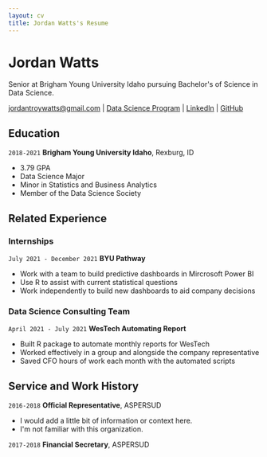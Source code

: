 ```yaml
---
layout: cv
title: Jordan Watts's Resume
---
```

# Jordan Watts
Senior at Brigham Young University Idaho pursuing Bachelor's of Science in Data Science.
 
<div id="webaddress">
<a href="jordantroywatts@gmail.com">jordantroywatts@gmail.com</a>
| <a href="https://byuidatascience.github.io/development.html">Data Science Program</a>
| <a href="www.linkedin.com/in/jordan-watts-66b8b3170">LinkedIn</a>
| <a href="https://github.com/Jayjayswizzle">GitHub</a>
</div>

<!-- https://www.monique.tech/the-art-of-markdown -->

## Education

`2018-2021`
__Brigham Young University Idaho__, Rexburg, ID

- 3.79 GPA
- Data Science Major <!-- Just to Clarify -->
- Minor in Statistics and Business Analytics
- Member of the Data Science Society

## Related Experience

### Internships

`July 2021 - December 2021`
__BYU Pathway__

- Work with a team to build predictive dashboards in Mircrosoft Power BI
- Use R to assist with current statistical questions
- Work independently to build new dashboards to aid company decisions

### Data Science Consulting Team

`April 2021 - July 2021`
__WesTech Automating Report__

- Built R package to automate monthly reports for WesTech 
- Worked effectively in a group and alongside the company representative
- Saved CFO hours of work each month with the automated scripts

## Service and Work History

`2016-2018`
__Official Representative__, ASPERSUD

- I would add a little bit of information or context here.
- I'm not familiar with this organization.


`2017-2018`
__Financial Secretary__, ASPERSUD



<!-- ### Footer

Last updated: July 2021 -->


